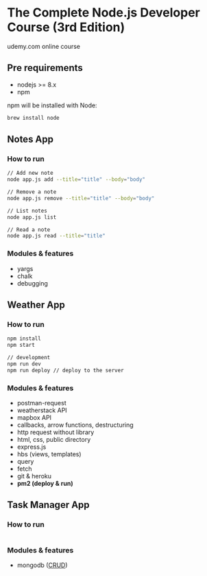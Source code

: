 # The Complete Node.js Developer Course (3rd Edition)

udemy.com online course

## Pre requirements

- nodejs >= 8.x
- npm

npm will be installed with Node:

```bash
brew install node
```

## Notes App

### How to run

```bash
// Add new note
node app.js add --title="title" --body="body"

// Remove a note
node app.js remove --title="title" --body="body"

// List notes
node app.js list

// Read a note
node app.js read --title="title"
```

### Modules & features

- yargs
- chalk
- debugging

## Weather App

### How to run

```bash
npm install
npm start

// development
npm run dev
npm run deploy // deploy to the server
```

### Modules & features

- postman-request
- weatherstack API
- mapbox API
- callbacks, arrow functions, destructuring
- http request without library
- html, css, public directory
- express.js
- hbs (views, templates)
- query
- fetch
- git & heroku
- **pm2 (deploy & run)**

## Task Manager App

### How to run

```bash
```

### Modules & features

- mongodb ([CRUD](../master/task-manager/mongodb-CRUD.md))
